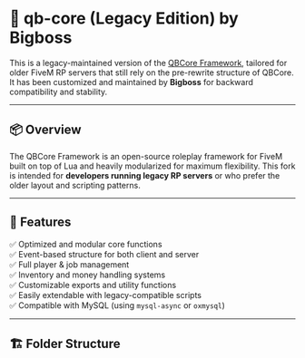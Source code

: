 # 🚨 qb-core (Legacy Edition) by Bigboss

This is a legacy-maintained version of the [QBCore Framework](https://github.com/qbcore-framework/qb-core), tailored for older FiveM RP servers that still rely on the pre-rewrite structure of QBCore. It has been customized and maintained by **Bigboss** for backward compatibility and stability.

---

## 📦 Overview

The QBCore Framework is an open-source roleplay framework for FiveM built on top of Lua and heavily modularized for maximum flexibility. This fork is intended for **developers running legacy RP servers** or who prefer the older layout and scripting patterns.

---

## 🚀 Features

✅ Optimized and modular core functions  
✅ Event-based structure for both client and server  
✅ Full player & job management  
✅ Inventory and money handling systems  
✅ Customizable exports and utility functions  
✅ Easily extendable with legacy-compatible scripts  
✅ Compatible with MySQL (using `mysql-async` or `oxmysql`)

---

## 🏗️ Folder Structure


